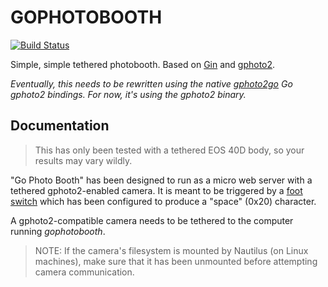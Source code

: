 # GOPHOTOBOOTH

[![Build Status](https://travis-ci.org/jbuchbinder/gophotobooth.svg?branch=master)](https://travis-ci.org/jbuchbinder/gophotobooth)

Simple, simple tethered photobooth. Based on [Gin](https://github.com/gin-gonic/gin) and [gphoto2](http://www.gphoto.org/).

_Eventually, this needs to be rewritten using the native [gphoto2go](https://github.com/micahwedemeyer/gphoto2go) Go gphoto2 bindings. For now, it's using the gphoto2 binary._

## Documentation

> This has only been tested with a tethered EOS 40D body, so your results may vary wildly.

"Go Photo Booth" has been designed to run as a micro web server with a tethered gphoto2-enabled camera. It is meant to be triggered by a [foot switch](http://amzn.to/2eOxxvW) which has been configured to produce a "space" (0x20) character.

A gphoto2-compatible camera needs to be tethered to the computer running *gophotobooth*.

> NOTE: If the camera's filesystem is mounted by Nautilus (on Linux machines), make sure that it has been unmounted before attempting camera communication.

